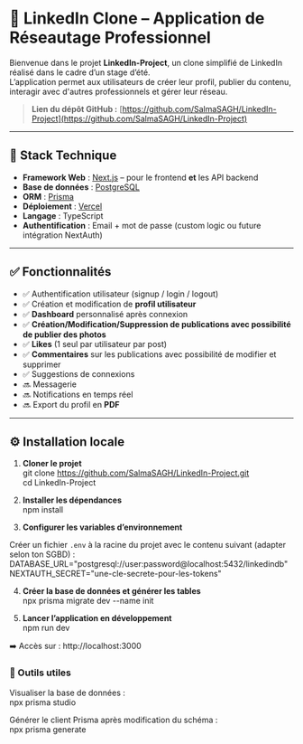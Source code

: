 # 🔗 LinkedIn Clone – Application de Réseautage Professionnel

Bienvenue dans le projet **LinkedIn-Project**, un clone simplifié de LinkedIn réalisé dans le cadre d’un stage d’été.  
L’application permet aux utilisateurs de créer leur profil, publier du contenu, interagir avec d'autres professionnels et gérer leur réseau.

> **Lien du dépôt GitHub :** [https://github.com/SalmaSAGH/LinkedIn-Project](https://github.com/SalmaSAGH/LinkedIn-Project)

---

## 🚀 Stack Technique

- **Framework Web** : [Next.js](https://nextjs.org/) – pour le frontend **et** les API backend  
- **Base de données** : [PostgreSQL](https://www.postgresql.org/)  
- **ORM** : [Prisma](https://www.prisma.io/)  
- **Déploiement** : [Vercel](https://vercel.com/)  
- **Langage** : TypeScript  
- **Authentification** : Email + mot de passe (custom logic ou future intégration NextAuth)

---

## ✅ Fonctionnalités

- ✅ Authentification utilisateur (signup / login / logout)  
- ✅ Création et modification de **profil utilisateur**    
- ✅ **Dashboard** personnalisé après connexion  
- ✅ **Création/Modification/Suppression de publications avec possibilité de publier des photos**  
- ✅ **Likes** (1 seul par utilisateur par post)  
- ✅ **Commentaires** sur les publications avec possibilité de modifier et supprimer 
- ✅ Suggestions de connexions
- 🔜 Messagerie
- 🔜 Notifications en temps réel  
- 🔜 Export du profil en **PDF**

---
## ⚙️ Installation locale

1. **Cloner le projet**  
git clone https://github.com/SalmaSAGH/LinkedIn-Project.git  
cd LinkedIn-Project  

2. **Installer les dépendances**  
npm install  

3. **Configurer les variables d’environnement**  

Créer un fichier `.env` à la racine du projet avec le contenu suivant (adapter selon ton SGBD) :  
DATABASE_URL="postgresql://user:password@localhost:5432/linkedindb"  
NEXTAUTH_SECRET="une-cle-secrete-pour-les-tokens"  

4. **Créer la base de données et générer les tables**  
npx prisma migrate dev --name init  

5. **Lancer l’application en développement**  
npm run dev  

➡️ Accès sur : http://localhost:3000  

### 🧪 Outils utiles  
Visualiser la base de données :  
npx prisma studio  

Générer le client Prisma après modification du schéma :  
npx prisma generate
